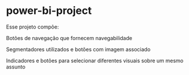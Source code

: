 # power-bi-project

Esse projeto compõe:

Botões de navegação que fornecem navegabilidade 

Segmentadores utilizados e botões com imagem associado 

Indicadores e botões para selecionar diferentes visuais sobre um mesmo assunto
